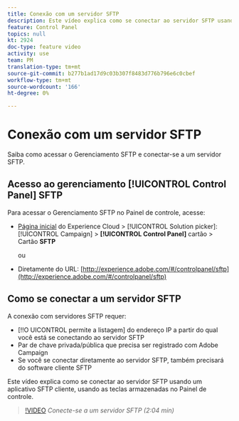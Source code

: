 ```yaml
---
title: Conexão com um servidor SFTP
description: Este vídeo explica como se conectar ao servidor SFTP usando um aplicativo SFTP cliente, usando as teclas armazenadas no Painel de controle.
feature: Control Panel
topics: null
kt: 2924
doc-type: feature video
activity: use
team: PM
translation-type: tm+mt
source-git-commit: b277b1ad17d9c03b307f8483d776b796e6c0cbef
workflow-type: tm+mt
source-wordcount: '166'
ht-degree: 0%

---
```



# Conexão com um servidor SFTP

Saiba como acessar o Gerenciamento SFTP e conectar-se a um servidor SFTP.

## Acesso ao gerenciamento [!UICONTROL Control Panel] SFTP

Para acessar o Gerenciamento SFTP no Painel de controle, acesse:

* [Página inicial](https://experience.adobe.com/#/home) do Experience Cloud > [!UICONTROL Solution picker]: [!UICONTROL Campaign] > **[!UICONTROL Control Panel]** cartão > Cartão **SFTP**

   ou
* Diretamente do URL: [http://experience.adobe.com/#/controlpanel/sftp](http://experience.adobe.com/#/controlpanel/sftp)

## Como se conectar a um servidor SFTP

A conexão com servidores SFTP requer:

* [!!O UICONTROL permite a listagem] do endereço IP a partir do qual você está se conectando ao servidor SFTP
* Par de chave privada/pública que precisa ser registrado com Adobe Campaign
* Se você se conectar diretamente ao servidor SFTP, também precisará do software cliente SFTP

Este vídeo explica como se conectar ao servidor SFTP usando um aplicativo SFTP cliente, usando as teclas armazenadas no Painel de controle.

>[!VIDEO](https://video.tv.adobe.com/v/27263?quality=12)
*Conecte-se a um servidor SFTP (2:04 min)*
